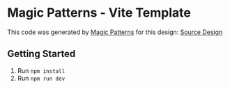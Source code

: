# Magic Patterns - Vite Template

This code was generated by [Magic Patterns](https://magicpatterns.com) for this design: [Source Design](https://www.magicpatterns.com/c/3pv8ygd1rafqninmcxvkct)

## Getting Started

1. Run `npm install`
2. Run `npm run dev`
